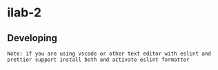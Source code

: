 # ilab-2

## Developing

`Note: if you are using vscode or other text editor with eslint and prettier support install both and activate eslint formatter`
